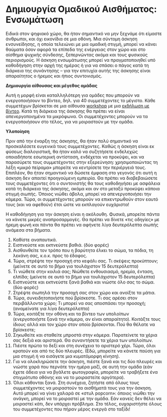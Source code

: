 # Δημιουργία Ομαδικού Αισθήματος: Ενσωμάτωση

Ειδικά στον ψηφιακό χώρο, θα ήταν σημαντικό να μην ξεχνάμε ότι είμαστε άνθρωποι, και όχι εικονίδια σε μια οθόνη. Μια σύντομη άσκηση ενσυνείδησης, η οποία τελειώνει με μια ομαδική στιγμή, μπορεί να κάνει θαύματα όσον αφορά τα επίπεδα της ενέργειας στον χώρο και στο αίσθημα ψυχικής σύνδεσης, ξεπερνώντας ακόμα και τους φυσικούς περιορισμούς. Η άσκηση ενσωμάτωσης μπορεί να πραγματοποιηθεί υπό καθοδήγηση στην αρχή της ημέρας ή για να σπάσει ο πάγος κατά τη διάρκεια της συνάντησης – για την επιτυχία αυτής της άσκησης είναι απαραίτητος ο ήρεμος και ήπιος συντονισμός.

**Δημιουργία αίθουσας και μέγεθος ομάδας**

Αυτή η μορφή είναι καταλληλότερη για ομάδες που μπορούν να ενεργοποιήσουν το βίντεο, δηλ. για 40 συμμετέχοντες το μέγιστο. Κάθε συμμετέχων βρίσκεται σε μια αίθουσα [workshop](https://app.gitbook.com/@dina-international/s/manual/v/gre/funktionalitaeten/rooms) με μια [εκδήλωση με βίντεο](https://app.gitbook.com/@dina-international/s/manual/v/gre/funktionalitaeten/veranstaltungen-erstellen). Κατά τη διάρκεια της άσκησης θα πρέπει να είναι απενεργοποιημένα τα μικρόφωνα. Οι συμμετέχοντες μπορούν να τα ενεργοποιήσουν στο τέλος, για να μοιραστούν με την ομάδα.

**Υλοποίηση**

Πριν από την έναρξη της άσκησης, θα ήταν πολύ σημαντικό να προσκαλέσετε ευγενικά τους συμμετέχοντες. Καθώς η άσκηση είναι εκ φύσεως διαλογιστική, θα ήταν καλό να συζητήσετε ενδελεχώς οποιαδήποτε εσωτερική αντίσταση, ενδέχεται να προκύψει, και να παρασύρετε τους συμμετέχοντες στην εξερεύνηση: χρησιμοποιώντας τη λέξη «μικρό πείραμα» μπορείτε να κεντρίσετε την περιέργειά τους. Επιπλέον, θα ήταν σημαντικό να δώσετε έμφαση στο γεγονός ότι αυτή η άσκηση δεν απαιτεί προηγούμενη εμπειρία. Θα πρέπει να διαβεβαιώσετε τους συμμετέχοντες ότι ο συντονιστής θα τους καθοδηγήσει με ασφάλεια κατά τη διάρκεια της άσκησης, ακόμα και αν στο μεταξύ προκύψει κάποια στιγμή σιωπής. Όποιος νιώθει άβολα, μπορεί να απενεργοποιήσει την κάμερα. Τώρα, οι συμμετέχοντες μπορούν να επικεντρωθούν στον εαυτό τους \(και να αφεθούν\) έτσι ώστε να εκπλαγούν ευχάριστα!

Η καθοδήγηση για την άσκηση είναι η ακόλουθη. Φυσικά, μπορείτε πάντα να κάνετε μικρές αναπροσαρμογές. Θα πρέπει να δίνετε «τις οδηγίες» με ήρεμη φωνή και πάντα θα πρέπει να αφήνετε λίγα δευτερόλεπτα σιωπής ανάμεσα στα βήματα.

1. Καθίστε αναπαυτικά.
2. Εισπνεύστε και εκπνεύστε βαθιά. \(δύο φορές\)
3. Αισθανθείτε τον τρόπο που η βαρύτητα έλκει το σώμα, τα πόδια, τη λεκάνη σας, κ.ο.κ. προς το έδαφος.
4. Τώρα, στρέψτε την προσοχή στο κεφάλι σας. Τι σκέψεις προκύπτουν; \(μείνετε σε αυτό το βήμα για τουλάχιστον 15 δευτερόλεπτα\)
5. Τι νιώθετε στην κοιλιά σας; Νιώθετε ενθουσιασμό, ηρεμία, ένταση, ελπίδα; \(μείνετε σε αυτό το βήμα για τουλάχιστον 15 δευτερόλεπτα\)
6. Εισπνεύστε και εκπνεύστε ξανά βαθιά και νιώστε όλο σας το σώμα. \(δύο φορές\)
7. Στρέψτε σιωπηλά την προσοχή σας στον χώρο και ανοίξτε τα μάτια.
8. Τώρα, συνειδητοποιήστε πού βρίσκεστε. Τι σας αρέσει στον περιβάλλοντα χώρο; Τι μπορεί να σας αποσπάσει την προσοχή; \(αναμείνατε για λίγα δευτερόλεπτα\)
9. Τώρα, κοιτάξτε την οθόνη και τα βίντεο των υπολοίπων \(ενεργοποιήστε ξανά την κάμερα, αν είναι απαραίτητο\). Κοιτάξτε τους ίδιους αλλά και τον χώρο στον οποίο βρίσκονται. Πού θα θέλατε να βρίσκεστε;
10. Σηκωθείτε και σταθείτε μπροστά στην κάμερα. Παρατείνετε τα χέρια σας δεξιά και αριστερά. Θα συναντήσετε τα χέρια των υπολοίπων.
11. Πιέστε πρώτα το δεξί και στη συνέχεια το αριστερό χέρι. Τώρα, όλοι κρατούν και από τις δύο πλευρές. \(Εδώ, μπορείτε να κάνετε παύση για μια στιγμή ή να εισάγετε μια κυματόμορφη κίνηση\).
12. Για να ολοκληρώσετε την άσκηση, πιέστε ξανά και τις δύο πλευρές και νιώστε χαρά που περνάτε την ημέρα μαζί, σε αυτή την ομάδα \(εάν έχετε άδεια για να βγάλετε φωτογραφία, μπορείτε να τραβήξετε ένα στιγμιότυπο οθόνης και να το μοιραστείτε αργότερα\).
13. Όλοι κάθονται ξανά. Στη συνέχεια, ζητήστε από όλους τους συμμετέχοντες να μοιραστούν τα αισθήματά τους για την άσκηση. Αυτό μπορεί να γίνει χαλαρά σε «στυλ popcorn»: όποιος νιώθει την ανάγκη, μπορεί να το μοιραστεί με την ομάδα. Εάν κανείς δεν θέλει να μοιραστεί κάτι, δεν υπάρχει πρόβλημα. Στο τέλος, ευχαριστήστε όλους του συμμετέχοντες που πήραν μέρος ενεργά στο ταξίδι!

